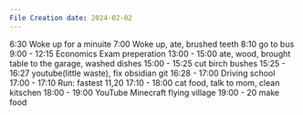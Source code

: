 ```yaml
---
File Creation date: 2024-02-02
---
```

6:30 Woke up for a minuite 
7:00 Woke up, ate, brushed teeth 
8:10 go to bus 
9:00 - 12:15 Economics Exam preperation 
13:00 - 15:00 ate, wood, brought table to the garage, washed dishes 
15:00 - 15:25 cut birch bushes
15:25 - 16:27 youtube(little waste), fix obsidian git
16:28 -  17:00 Driving school
17:00 - 17:10 Run: fastest 11,20
17:10 - 18:00 cat food, talk to mom, clean kitschen 
18:00 - 19:00 YouTube Minecraft flying village
19:00 - 20 make food